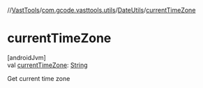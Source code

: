 //[VastTools](../../../index.md)/[com.gcode.vasttools.utils](../index.md)/[DateUtils](index.md)/[currentTimeZone](current-time-zone.md)

# currentTimeZone

[androidJvm]\
val [currentTimeZone](current-time-zone.md): [String](https://kotlinlang.org/api/latest/jvm/stdlib/kotlin/-string/index.html)

Get current time zone
